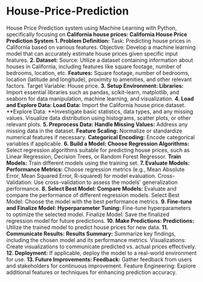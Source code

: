 # House-Price-Prediction
House Price Prediction system using Machine Learning with Python, specifically focusing on **California house prices:  California House Price Prediction System**
**1. Problem Definition:** Task: Predicting house prices in California based on various features. Objective: Develop a machine learning model that can accurately estimate house prices given specific input features. 
**2. Dataset:** Source: Utilize a dataset containing information about houses in California, including features like square footage, number of bedrooms, location, etc. **Features:** Square footage, number of bedrooms, location (latitude and longitude), proximity to amenities, and other relevant factors. Target Variable: House price. 
**3. Setup Environment: Libraries:** Import essential libraries such as pandas, scikit-learn, matplotlib, and seaborn for data manipulation, machine learning, and visualization. 
**4. Load and Explore Data: Load Data:** Import the California house price dataset. **Explore Data: **Investigate basic statistics, data types, and any missing values. Visualize data distribution using histograms, scatter plots, or other relevant plots. 
**5. Preprocess Data: Handle Missing Values:** Address any missing data in the dataset. **Feature Scaling:** Normalize or standardize numerical features if necessary.
**Categorical Encoding:** Encode categorical variables if applicable. 
**6. Build a Model: Choose Regression Algorithms:** Select regression algorithms suitable for predicting house prices, such as Linear Regression, Decision Trees, or Random Forest Regressor. 
**Train Models:** Train different models using the training set. 
**7. Evaluate Models: Performance Metrics:** Choose regression metrics (e.g., Mean Absolute Error, Mean Squared Error, R-squared) for model evaluation. Cross-Validation: Use cross-validation to assess the models' generalization performance. 
**8. Select Best Model: Compare Models:** Evaluate and compare the performance of different regression models. Select Best Model: Choose the model with the best performance metrics. 
**9. Fine-tune and Finalize Model: Hyperparameter Tuning:** Fine-tune hyperparameters to optimize the selected model. Finalize Model: Save the finalized regression model for future predictions. 
**10. Make Predictions: Predictions:** Utilize the trained model to predict house prices for new data. 
**11. Communicate Results: Results Summary:** Summarize key findings, including the chosen model and its performance metrics. Visualizations: Create visualizations to communicate predicted vs. actual prices effectively. 
**12. Deployment:** If applicable, deploy the model to a real-world environment for use. 
**13. Future Improvements: Feedback:** Gather feedback from users and stakeholders for continuous improvement. Feature Engineering: Explore additional features or techniques for enhancing prediction accuracy.
